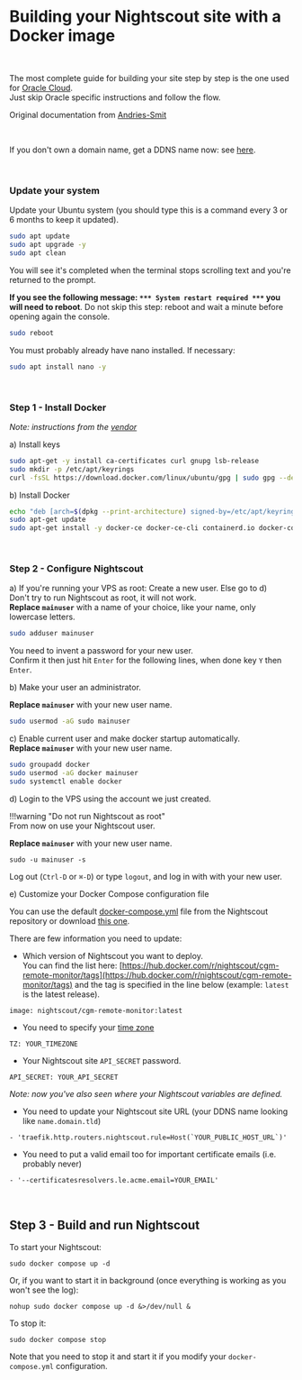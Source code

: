 



# Building your Nightscout site with a Docker image

</br>

The most complete guide for building your site step by step is the one used for [Oracle Cloud](https://www.dropbox.com/s/5twlqrndofqno0t/0-amber-oracle.pdf).  
Just skip Oracle specific instructions and follow the flow.

Original documentation from [Andries-Smit](https://gist.github.com/Andries-Smit/daac75cd4c06af78cde68c5dec941705)

</br>

If you don't own a domain name, get a DDNS name now: see [here](../dns).

</br>

### Update your system

Update your Ubuntu system (you should type this is a command every 3 or 6 months to keep it updated).

```bash
sudo apt update
sudo apt upgrade -y
sudo apt clean
```

You will see it's completed when the terminal stops scrolling text and you're returned to the prompt.

**If you see the following message: `*** System restart required ***` you will need to reboot**. Do not skip this step: reboot and wait a minute before opening again the console.  

```bash
sudo reboot
```

You must probably already have nano installed. If necessary:

```bash
sudo apt install nano -y
```

</br>

### Step 1 - Install Docker

*Note: instructions from the [vendor](https://docs.docker.com/engine/install/ubuntu/)*

a) Install keys

```bash
sudo apt-get -y install ca-certificates curl gnupg lsb-release
sudo mkdir -p /etc/apt/keyrings
curl -fsSL https://download.docker.com/linux/ubuntu/gpg | sudo gpg --dearmor -o /etc/apt/keyrings/docker.gpg --yes
```

b) Install Docker

```bash
echo "deb [arch=$(dpkg --print-architecture) signed-by=/etc/apt/keyrings/docker.gpg] https://download.docker.com/linux/ubuntu $(lsb_release -cs) stable" | sudo tee /etc/apt/sources.list.d/docker.list > /dev/null
sudo apt-get update
sudo apt-get install -y docker-ce docker-ce-cli containerd.io docker-compose-plugin
```

</br>

### Step 2 - Configure Nightscout

a) If you're running your VPS as root: Create a new  user. Else go to d)  
Don't try to run Nightscout as root, it will not work.  
**Replace `mainuser`** with a name of your choice, like your name, only lowercase letters.

```bash
sudo adduser mainuser
```

You need to invent a password for your new user.  
Confirm it then just hit `Enter` for the following lines, when done key `Y` then `Enter`.

 b) Make your user an administrator.

**Replace `mainuser`** with your new user name.

```bash
sudo usermod -aG sudo mainuser
```

c) Enable current user and make docker startup automatically.  
**Replace `mainuser`** with your new user name.

```bash
sudo groupadd docker
sudo usermod -aG docker mainuser
sudo systemctl enable docker
```

d) Login to the VPS using the account we just created.

!!!warning "Do not run Nightscout as root"  
    From now on use your Nightscout user.

**Replace `mainuser`** with your new user name.

```
sudo -u mainuser -s
```

Log out (`Ctrl-D` or `⌘-D`) or type `logout`, and log in with with your new user.

e) Customize your Docker Compose configuration file

You can use the default [docker-compose.yml](https://raw.githubusercontent.com/nightscout/cgm-remote-monitor/master/docker-compose.yml) file from the Nightscout repository or download [this one](../docker-compose.yml).

There are few information you need to update:

- Which version of Nightscout you want to deploy.  
  You can find the list here: [https://hub.docker.com/r/nightscout/cgm-remote-monitor/tags](https://hub.docker.com/r/nightscout/cgm-remote-monitor/tags) and the tag is specified in the line below (example: `latest` is the latest release).

```
image: nightscout/cgm-remote-monitor:latest
```

- You need to specify your [time zone](https://en.wikipedia.org/wiki/List_of_tz_database_time_zones#List)

```
TZ: YOUR_TIMEZONE
```

- Your Nightscout site `API_SECRET` password.

```
API_SECRET: YOUR_API_SECRET
```

*Note: now you've also seen where your Nightscout variables are defined.*

- You need to update your Nightscout site URL (your DDNS name looking like `name.domain.tld`)

```
- 'traefik.http.routers.nightscout.rule=Host(`YOUR_PUBLIC_HOST_URL`)'
```

- You need to put a valid email too for important certificate emails (i.e. probably never)

```
- '--certificatesresolvers.le.acme.email=YOUR_EMAIL'
```

</br>

## Step 3 - Build and run Nightscout

To start your Nightscout:

```
sudo docker compose up -d
```

Or, if you want to start it in background (once everything is working as you won't see the log):

```
nohup sudo docker compose up -d &>/dev/null &
```

To stop it:

```
sudo docker compose stop
```

Note that you need to stop it and start it if you modify your `docker-compose.yml` configuration.

</br>